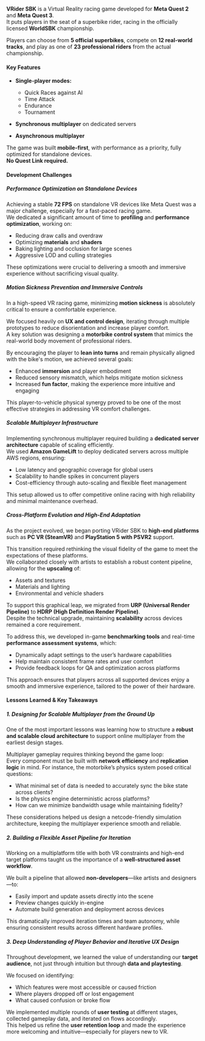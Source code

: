 **VRider SBK** is a Virtual Reality racing game developed for **Meta Quest 2** and **Meta Quest 3**.  
It puts players in the seat of a superbike rider, racing in the officially licensed **WorldSBK** championship.

Players can choose from **5 official superbikes**, compete on **12 real-world tracks**, and play as one of **23 professional riders** from the actual championship.

#### Key Features

- **Single-player modes:**
  - Quick Races against AI
  - Time Attack
  - Endurance
  - Tournament

- **Synchronous multiplayer** on dedicated servers  
- **Asynchronous multiplayer**

The game was built **mobile-first**, with performance as a priority, fully optimized for standalone devices.  
**No Quest Link required.**

#### Development Challenges

##### Performance Optimization on Standalone Devices

Achieving a stable **72 FPS** on standalone VR devices like Meta Quest was a major challenge, especially for a fast-paced racing game.  
We dedicated a significant amount of time to **profiling** and **performance optimization**, working on:

- Reducing draw calls and overdraw
- Optimizing **materials** and **shaders**
- Baking lighting and occlusion for large scenes
- Aggressive LOD and culling strategies

These optimizations were crucial to delivering a smooth and immersive experience without sacrificing visual quality.

##### Motion Sickness Prevention and Immersive Controls

In a high-speed VR racing game, minimizing **motion sickness** is absolutely critical to ensure a comfortable experience.

We focused heavily on **UX and control design**, iterating through multiple prototypes to reduce disorientation and increase player comfort.  
A key solution was designing a **motorbike control system** that mimics the real-world body movement of professional riders.

By encouraging the player to **lean into turns** and remain physically aligned with the bike's motion, we achieved several goals:

- Enhanced **immersion** and player embodiment
- Reduced sensory mismatch, which helps mitigate motion sickness
- Increased **fun factor**, making the experience more intuitive and engaging

This player-to-vehicle physical synergy proved to be one of the most effective strategies in addressing VR comfort challenges.

##### Scalable Multiplayer Infrastructure

Implementing synchronous multiplayer required building a **dedicated server architecture** capable of scaling efficiently.  
We used **Amazon GameLift** to deploy dedicated servers across multiple AWS regions, ensuring:

- Low latency and geographic coverage for global users
- Scalability to handle spikes in concurrent players
- Cost-efficiency through auto-scaling and flexible fleet management

This setup allowed us to offer competitive online racing with high reliability and minimal maintenance overhead.

##### Cross-Platform Evolution and High-End Adaptation

As the project evolved, we began porting VRider SBK to **high-end platforms** such as **PC VR (SteamVR)** and **PlayStation 5 with PSVR2** support.

This transition required rethinking the visual fidelity of the game to meet the expectations of these platforms.  
We collaborated closely with artists to establish a robust content pipeline, allowing for the **upscaling** of:

- Assets and textures
- Materials and lighting
- Environmental and vehicle shaders

To support this graphical leap, we migrated from **URP (Universal Render Pipeline)** to **HDRP (High Definition Render Pipeline)**.  
Despite the technical upgrade, maintaining **scalability** across devices remained a core requirement.

To address this, we developed in-game **benchmarking tools** and real-time **performance assessment systems**, which:

- Dynamically adapt settings to the user’s hardware capabilities
- Help maintain consistent frame rates and user comfort
- Provide feedback loops for QA and optimization across platforms

This approach ensures that players across all supported devices enjoy a smooth and immersive experience, tailored to the power of their hardware.

#### Lessons Learned & Key Takeaways

##### 1. Designing for Scalable Multiplayer from the Ground Up

One of the most important lessons was learning how to structure a **robust and scalable cloud architecture** to support online multiplayer from the earliest design stages.

Multiplayer gameplay requires thinking beyond the game loop:  
Every component must be built with **network efficiency** and **replication logic** in mind. For instance, the motorbike’s physics system posed critical questions:

- What minimal set of data is needed to accurately sync the bike state across clients?
- Is the physics engine deterministic across platforms?
- How can we minimize bandwidth usage while maintaining fidelity?

These considerations helped us design a netcode-friendly simulation architecture, keeping the multiplayer experience smooth and reliable.

##### 2. Building a Flexible Asset Pipeline for Iteration

Working on a multiplatform title with both VR constraints and high-end target platforms taught us the importance of a **well-structured asset workflow**.

We built a pipeline that allowed **non-developers**—like artists and designers—to:

- Easily import and update assets directly into the scene
- Preview changes quickly in-engine
- Automate build generation and deployment across devices

This dramatically improved iteration times and team autonomy, while ensuring consistent results across different hardware profiles.

##### 3. Deep Understanding of Player Behavior and Iterative UX Design

Throughout development, we learned the value of understanding our **target audience**, not just through intuition but through **data and playtesting**.

We focused on identifying:

- Which features were most accessible or caused friction
- Where players dropped off or lost engagement
- What caused confusion or broke flow

We implemented multiple rounds of **user testing** at different stages, collected gameplay data, and iterated on flows accordingly.  
This helped us refine the **user retention loop** and made the experience more welcoming and intuitive—especially for players new to VR.